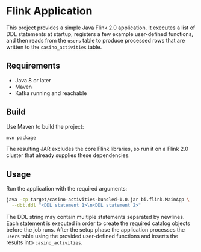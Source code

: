 # Flink Application

This project provides a simple Java Flink 2.0 application. It executes a list of DDL statements at startup, registers a few example user-defined functions, and then reads from the `users` table to produce processed rows that are written to the `casino_activities` table.

## Requirements

- Java 8 or later
- Maven
- Kafka running and reachable

## Build

Use Maven to build the project:

```bash
mvn package
```

The resulting JAR excludes the core Flink libraries, so run it on a
Flink 2.0 cluster that already supplies these dependencies.

## Usage

Run the application with the required arguments:

```bash
java -cp target/casino-activities-bundled-1.0.jar bi.flink.MainApp \
  --dbt.ddl "<DDL statement 1>\n<DDL statement 2>"
```


The DDL string may contain multiple statements separated by newlines. Each statement is executed in order to create the required catalog objects before the job runs. After the setup phase the application processes the `users` table using the provided user-defined functions and inserts the results into `casino_activities`.
